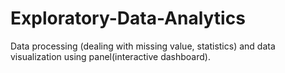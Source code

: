 # Exploratory-Data-Analytics
Data processing (dealing with missing value, statistics) and data visualization using panel(interactive dashboard).
